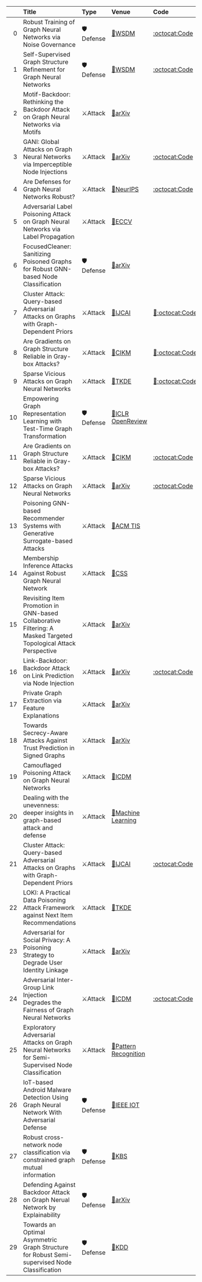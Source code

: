 |    | Title                                                                                                            | Type     | Venue                                                                                                     | Code                                                                     |   Year | State   | Date       |
|---:|:-----------------------------------------------------------------------------------------------------------------|:---------|:----------------------------------------------------------------------------------------------------------|:-------------------------------------------------------------------------|-------:|:--------|:-----------|
|  0 | Robust Training of Graph Neural Networks via Noise Governance                                                    | 🛡Defense | [📝WSDM](https://arxiv.org/abs/2211.06614)                                                                | [:octocat:Code](https://github.com/GhostQ99/RobustTrainingGNN)           |   2023 | Added   | 2022-11-15 |
|  1 | Self-Supervised Graph Structure Refinement for Graph Neural Networks                                             | 🛡Defense | [📝WSDM](https://arxiv.org/abs/2211.06545)                                                                | [:octocat:Code](https://github.com/AndyJZhao/WSDM23-GSR)                 |   2023 | Added   | 2022-11-15 |
|  2 | Motif-Backdoor: Rethinking the Backdoor Attack on Graph Neural Networks via Motifs                               | ⚔Attack  | [📝arXiv](https://arxiv.org/abs/2210.13710)                                                               |                                                                          |   2022 | Added   | 2022-11-15 |
|  3 | GANI: Global Attacks on Graph Neural Networks via Imperceptible Node Injections                                  | ⚔Attack  | [📝arXiv](https://arxiv.org/abs/2210.12598)                                                               | [:octocat:Code](https://github.com/alexfanjn/GANI)                       |   2022 | Added   | 2022-11-15 |
|  4 | Are Defenses for Graph Neural Networks Robust?                                                                   | ⚔Attack  | [📝NeurIPS](https://publications.cispa.saarland/3812/1/are_defenses_for_graph_neural_networks_robust.pdf) | [:octocat:Code](https://www.cs.cit.tum.de/daml/are-gnn-defenses-robust/) |   2022 | Added   | 2022-11-15 |
|  5 | Adversarial Label Poisoning Attack on Graph Neural Networks via Label Propagation                                | ⚔Attack  | [📝ECCV](https://www.ecva.net/papers/eccv_2022/papers_ECCV/papers/136650223.pdf)                          |                                                                          |   2022 | Added   | 2022-11-15 |
|  6 | FocusedCleaner: Sanitizing Poisoned Graphs for Robust GNN-based Node Classification                              | 🛡Defense | [📝arXiv](https://arxiv.org/abs/2210.13815)                                                               |                                                                          |   2022 | Added   | 2022-11-15 |
|  7 | Cluster Attack: Query-based Adversarial Attacks on Graphs with Graph-Dependent Priors                            | ⚔Attack  | [📝IJCAI](https://arxiv.org/abs/2109.13069)                                                               | [📝:octocat:Code](https://github.com/thuwzy/Cluster-Attack)              |   2022 | Removed | 2022-10-24 |
|  8 | Are Gradients on Graph Structure Reliable in Gray-box Attacks?                                                   | ⚔Attack  | [📝CIKM](https://arxiv.org/abs/2208.05514)                                                                | [📝:octocat:Code](https://github.com/Zihan-Liu-00/AtkSE)                 |   2022 | Removed | 2022-10-24 |
|  9 | Sparse Vicious Attacks on Graph Neural Networks                                                                  | ⚔Attack  | [📝TKDE](https://arxiv.org/abs/2209.09688)                                                                | [📝:octocat:Code](https://github.com/GiovanniTRA/SAVAGE)                 |   2022 | Removed | 2022-10-24 |
| 10 | Empowering Graph Representation Learning with Test-Time Graph Transformation                                     | 🛡Defense | [📝ICLR OpenReview](https://arxiv.org/abs/2210.03561)                                                     |                                                                          |   2023 | Added   | 2022-10-24 |
| 11 | Are Gradients on Graph Structure Reliable in Gray-box Attacks?                                                   | ⚔Attack  | [📝CIKM](https://arxiv.org/abs/2208.05514)                                                                | [:octocat:Code](https://github.com/Zihan-Liu-00/AtkSE)                   |   2022 | Added   | 2022-10-24 |
| 12 | Sparse Vicious Attacks on Graph Neural Networks                                                                  | ⚔Attack  | [📝arXiv](https://arxiv.org/abs/2209.09688)                                                               | [:octocat:Code](https://github.com/GiovanniTRA/SAVAGE)                   |   2022 | Added   | 2022-10-24 |
| 13 | Poisoning GNN-based Recommender Systems with Generative Surrogate-based Attacks                                  | ⚔Attack  | [📝ACM TIS](https://dl.acm.org/doi/abs/10.1145/3567420)                                                   |                                                                          |   2022 | Added   | 2022-10-24 |
| 14 | Membership Inference Attacks Against Robust Graph Neural Network                                                 | ⚔Attack  | [📝CSS](https://link.springer.com/chapter/10.1007/978-3-031-18067-5_19)                                   |                                                                          |   2022 | Added   | 2022-10-24 |
| 15 | Revisiting Item Promotion in GNN-based Collaborative Filtering: A Masked Targeted Topological Attack Perspective | ⚔Attack  | [📝arXiv](https://arxiv.org/abs/2208.09979)                                                               |                                                                          |   2022 | Added   | 2022-10-24 |
| 16 | Link-Backdoor: Backdoor Attack on Link Prediction via Node Injection                                             | ⚔Attack  | [📝arXiv](https://arxiv.org/abs/2208.06776)                                                               | [:octocat:Code](https://github.com/Seaocn/Link-Backdoor)                 |   2022 | Added   | 2022-10-24 |
| 17 | Private Graph Extraction via Feature Explanations                                                                | ⚔Attack  | [📝arXiv](https://arxiv.org/abs/2206.14724)                                                               |                                                                          |   2022 | Added   | 2022-10-24 |
| 18 | Towards Secrecy-Aware Attacks Against Trust Prediction in Signed Graphs                                          | ⚔Attack  | [📝arXiv](https://arxiv.org/abs/2206.13104)                                                               |                                                                          |   2022 | Added   | 2022-10-24 |
| 19 | Camouflaged Poisoning Attack on Graph Neural Networks                                                            | ⚔Attack  | [📝ICDM](https://dl.acm.org/doi/abs/10.1145/3512527.3531373)                                              |                                                                          |   2022 | Added   | 2022-10-24 |
| 20 | Dealing with the unevenness: deeper insights in graph-based attack and defense                                   | ⚔Attack  | [📝Machine Learning](https://link.springer.com/article/10.1007/s10994-022-06234-4)                        |                                                                          |   2022 | Added   | 2022-10-24 |
| 21 | Cluster Attack: Query-based Adversarial Attacks on Graphs with Graph-Dependent Priors                            | ⚔Attack  | [📝IJCAI](https://arxiv.org/abs/2109.13069)                                                               | [:octocat:Code](https://github.com/thuwzy/Cluster-Attack)                |   2022 | Added   | 2022-10-24 |
| 22 | LOKI: A Practical Data Poisoning Attack Framework against Next Item Recommendations                              | ⚔Attack  | [📝TKDE](https://ieeexplore.ieee.org/abstract/document/9806383)                                           |                                                                          |   2022 | Added   | 2022-10-24 |
| 23 | Adversarial for Social Privacy: A Poisoning Strategy to Degrade User Identity Linkage                            | ⚔Attack  | [📝arXiv](https://arxiv.org/abs/2209.00269)                                                               |                                                                          |   2022 | Added   | 2022-10-24 |
| 24 | Adversarial Inter-Group Link Injection Degrades the Fairness of Graph Neural Networks                            | ⚔Attack  | [📝ICDM](https://arxiv.org/abs/2209.05957)                                                                | [:octocat:Code](https://github.com/mengcao327/attack-gnn-fairness)       |   2022 | Added   | 2022-10-24 |
| 25 | Exploratory Adversarial Attacks on Graph Neural Networks for Semi-Supervised Node Classification                 | ⚔Attack  | [📝Pattern Recognition](https://www.sciencedirect.com/science/article/pii/S0031320322005222)              |                                                                          |   2022 | Added   | 2022-10-24 |
| 26 | IoT-based Android Malware Detection Using Graph Neural Network With Adversarial Defense                          | 🛡Defense | [📝IEEE IOT](https://ieeexplore.ieee.org/abstract/document/9814995)                                       |                                                                          |   2022 | Added   | 2022-10-24 |
| 27 | Robust cross-network node classification via constrained graph mutual information                                | 🛡Defense | [📝KBS](https://www.sciencedirect.com/science/article/pii/S0950705122009455)                              |                                                                          |   2022 | Added   | 2022-10-24 |
| 28 | Defending Against Backdoor Attack on Graph Nerual Network by Explainability                                      | 🛡Defense | [📝arXiv](https://arxiv.org/abs/2209.02902)                                                               |                                                                          |   2022 | Added   | 2022-10-24 |
| 29 | Towards an Optimal Asymmetric Graph Structure for Robust Semi-supervised Node Classification                     | 🛡Defense | [📝KDD](https://dl.acm.org/doi/abs/10.1145/3534678.3539332)                                               |                                                                          |   2022 | Added   | 2022-10-24 |